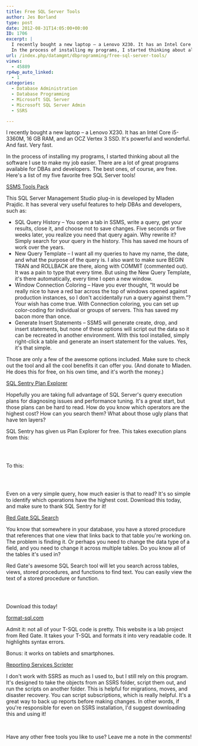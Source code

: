 ```yaml
---
title: Free SQL Server Tools
author: Jes Borland
type: post
date: 2012-08-31T14:05:00+00:00
ID: 1706
excerpt: |
  I recently bought a new laptop – a Lenovo X230. It has an Intel Core i5-3360M, 16 GB RAM, and an OCZ Vertex 3 SSD. It's powerful and wonderful. And fast. Very fast.
  In the process of installing my programs, I started thinking about all the software I u&hellip;
url: /index.php/datamgmt/dbprogramming/free-sql-server-tools/
views:
  - 45889
rp4wp_auto_linked:
  - 1
categories:
  - Database Administration
  - Database Programming
  - Microsoft SQL Server
  - Microsoft SQL Server Admin
  - SSRS

---
```

I recently bought a new laptop – a Lenovo X230. It has an Intel Core i5-3360M, 16 GB RAM, and an OCZ Vertex 3 SSD. It's powerful and wonderful. And fast. Very fast.

In the process of installing my programs, I started thinking about all the software I use to make my job easier. There are a lot of great programs available for DBAs and developers. The best ones, of course, are free. Here's a list of my five favorite free SQL Server tools!

[SSMS Tools Pack][1]

This SQL Server Management Studio plug-in is developed by Mladen Prajdic. It has several very useful features to help DBAs and developers, such as:

  * SQL Query History – You open a tab in SSMS, write a query, get your results, close it, and choose not to save changes. Five seconds or five weeks later, you realize you need that query again. Why rewrite it? Simply search for your query in the history. This has saved me hours of work over the years. 
  * New Query Template – I want all my queries to have my name, the date, and what the purpose of the query is. I also want to make sure BEGIN TRAN and ROLLBACK are there, along with COMMIT (commented out). It was a pain to type that every time. But using the New Query Template, it's there automatically, every time I open a new window. 
  * Window Connection Coloring – Have you ever thought, “It would be really nice to have a red bar across the top of windows opened against production instances, so I don't accidentally run a query against them.”? Your wish has come true. With Connection coloring, you can set up color-coding for individual or groups of servers. This has saved my bacon more than once. 
  * Generate Insert Statements – SSMS will generate create, drop, and insert statements, but none of these options will script out the data so it can be recreated in another environment. With this tool installed, simply right-click a table and generate an insert statement for the values. Yes, it's that simple. 

Those are only a few of the awesome options included. Make sure to check out the tool and all the cool benefits it can offer you. (And donate to Mladen. He does this for free, on his own time, and it's worth the money.)

[SQL Sentry Plan Explorer][2]

Hopefully you are taking full advantage of SQL Server's query execution plans for diagnosing issues and performance tuning. It's a great start, but those plans can be hard to read. How do you know which operators are the highest cost? How can you search them? What about those ugly plans that have ten layers?

SQL Sentry has given us Plan Explorer for free. This takes execution plans from this:

 

<p style="text-align: center;">
  <img src="/wp-content/uploads/users/grrlgeek/query plan ssms.JPG?mtime=1346429007" alt="" />
</p>

To this:

 

<p style="text-align: center;">
  <img src="/wp-content/uploads/users/grrlgeek/query plan plan explorer.JPG?mtime=1346429007" alt="" />
</p>

Even on a very simple query, how much easier is that to read? It's so simple to identify which operations have the highest cost. Download this today, and make sure to thank SQL Sentry for it!

[Red Gate SQL Search][3]

You know that somewhere in your database, you have a stored procedure that references that one view that links back to that table you're working on. The problem is finding it. Or perhaps you need to change the data type of a field, and you need to change it across multiple tables. Do you know all of the tables it's used in?

Red Gate's awesome SQL Search tool will let you search across tables, views, stored procedures, and functions to find text. You can easily view the text of a stored procedure or function.

 

<p style="text-align: center;">
  <img src="/wp-content/uploads/users/grrlgeek/sql prompt.JPG?mtime=1346429007" alt="" />
</p>

Download this today!

[format-sql.com][4]

Admit it: not all of your T-SQL code is pretty. This website is a lab project from Red Gate. It takes your T-SQL and formats it into very readable code. It highlights syntax errors.

Bonus: it works on tablets and smartphones.

[Reporting Services Scripter][5]

I don't work with SSRS as much as I used to, but I still rely on this program. It's designed to take the objects from an SSRS folder, script them out, and run the scripts on another folder. This is helpful for migrations, moves, and disaster recovery. You can script subscriptions, which is really helpful. It's a great way to back up reports before making changes. In other words, if you're responsible for even on SSRS installation, I'd suggest downloading this and using it!

 

Have any other free tools you like to use? Leave me a note in the comments!

 [1]: http://www.ssmstoolspack.com/
 [2]: http://www.sqlsentry.com/plan-explorer/sql-server-query-view.asp
 [3]: http://www.red-gate.com/products/sql-development/sql-search/
 [4]: http://www.red-gate.com/labs/format-sql/
 [5]: http://www.sqldbatips.com/showarticle.asp?ID=62